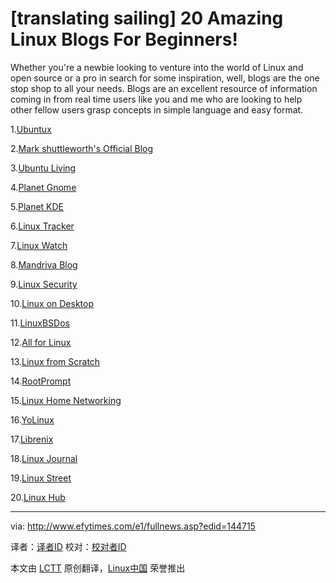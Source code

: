 [translating sailing]
20 Amazing Linux Blogs For Beginners!
================================================================================
Whether you're a newbie looking to venture into the world of Linux and open source or a pro in search for some inspiration, well, blogs are the one stop shop to all your needs. Blogs are an excellent resource of information coming in from real time users like you and me who are looking to help other fellow users grasp concepts in simple language and easy format.

1.[Ubuntux][1]

2.[Mark shuttleworth's Official Blog][2]

3.[Ubuntu Living][3]

4.[Planet Gnome][4]

5.[Planet KDE][5]

6.[Linux Tracker][6]

7.[Linux Watch][7]

8.[Mandriva Blog][8]

9.[Linux Security][9]

10.[Linux on Desktop][10]

11.[LinuxBSDos][11]

12.[All for Linux][12]

13.[Linux from Scratch][13]

14.[RootPrompt][14]

15.[Linux Home Networking][15]

16.[YoLinux][16]

17.[Librenix][17]

18.[Linux Journal][18]

19.[Linux Street][19]

20.[Linux Hub][20]

--------------------------------------------------------------------------------

via: http://www.efytimes.com/e1/fullnews.asp?edid=144715

译者：[译者ID](https://github.com/译者ID)
校对：[校对者ID](https://github.com/校对者ID)

本文由 [LCTT](https://github.com/LCTT/TranslateProject) 原创翻译，[Linux中国](http://linux.cn/) 荣誉推出

[1]:http://www.ubuntux.org/
[2]:http://www.markshuttleworth.com/
[3]:http://ubuntuliving.blogspot.in/
[4]:http://planet.gnome.org/
[5]:http://planetkde.org/
[6]:http://linuxtracker.org/
[7]:http://efytimes.com/e1/www.linux-watch.com
[8]:http://blog.mandriva.com/en/
[9]:http://www.linuxsecurity.com/
[10]:http://linuxondesktop.blogspot.in/
[11]:http://www.linuxbsdos.com/
[12]:http://allforlinux.com/
[13]:http://www.linuxfromscratch.org/
[14]:http://rootprompt.org/
[15]:http://www.linuxhomenetworking.com/
[16]:http://www.yolinux.com/TUTORIALS/
[17]:http://librenix.com/
[18]:http://www.linuxjournal.com/
[19]:http://www.linuxstreet.net/
[20]:http://linuxhub.net/
